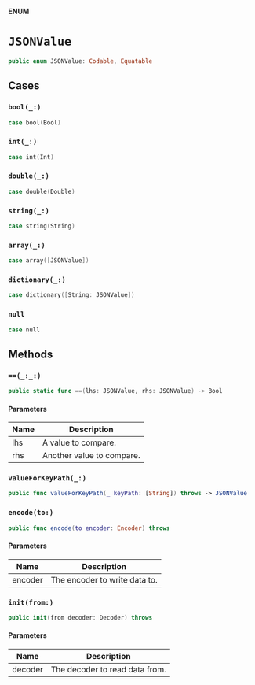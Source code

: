 **ENUM**

# `JSONValue`

```swift
public enum JSONValue: Codable, Equatable
```

## Cases
### `bool(_:)`

```swift
case bool(Bool)
```

### `int(_:)`

```swift
case int(Int)
```

### `double(_:)`

```swift
case double(Double)
```

### `string(_:)`

```swift
case string(String)
```

### `array(_:)`

```swift
case array([JSONValue])
```

### `dictionary(_:)`

```swift
case dictionary([String: JSONValue])
```

### `null`

```swift
case null
```

## Methods
### `==(_:_:)`

```swift
public static func ==(lhs: JSONValue, rhs: JSONValue) -> Bool
```

#### Parameters

| Name | Description |
| ---- | ----------- |
| lhs | A value to compare. |
| rhs | Another value to compare. |

### `valueForKeyPath(_:)`

```swift
public func valueForKeyPath(_ keyPath: [String]) throws -> JSONValue
```

### `encode(to:)`

```swift
public func encode(to encoder: Encoder) throws
```

#### Parameters

| Name | Description |
| ---- | ----------- |
| encoder | The encoder to write data to. |

### `init(from:)`

```swift
public init(from decoder: Decoder) throws
```

#### Parameters

| Name | Description |
| ---- | ----------- |
| decoder | The decoder to read data from. |